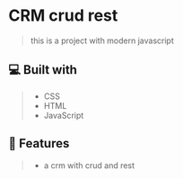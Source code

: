 # CRM crud rest
> this is a project with modern javascript

## 💻 Built with
> - CSS
> - HTML
> - JavaScript

## 💾 Features
> - a crm with crud and rest